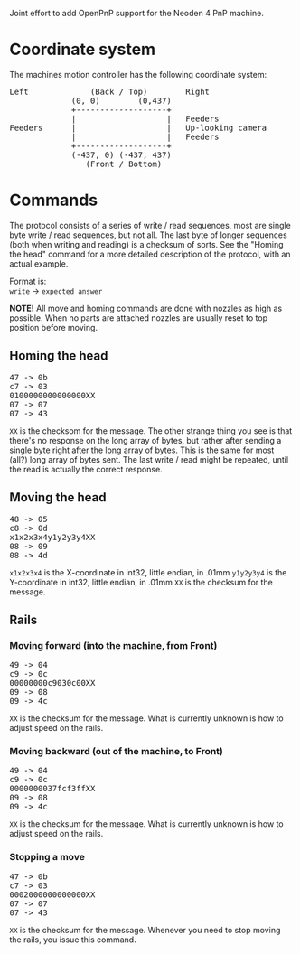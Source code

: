 Joint effort to add OpenPnP support for the Neoden 4 PnP machine.

# Coordinate system

The machines motion controller has the following coordinate system:
<pre>
Left             (Back / Top)        Right
             (0, 0)        (0,437)
             +-------------------+
             |                   |   Feeders
Feeders      |                   |   Up-looking camera
             |                   |   Feeders
             +-------------------+
             (-437, 0) (-437, 437)
                (Front / Bottom)
</pre>


# Commands

The protocol consists of a series of write / read sequences, most are single byte write / read sequences, but not all. The last byte of longer sequences (both when writing and reading) is a checksum of sorts. See the "Homing the head" command for a more detailed description of the protocol, with an actual example.

Format is:<br>
`write` -> `expected answer`

**NOTE!** All move and homing commands are done with nozzles as high as possible. When no parts are attached nozzles are usually reset to top position before moving.

## Homing the head
<pre>
47 -> 0b
c7 -> 03
0100000000000000XX
07 -> 07
07 -> 43
</pre>

`XX` is the checksom for the message.
The other strange thing you see is that there's no response on the long array of bytes, but rather after sending a single byte right after the long array of bytes. This is the same for most (all?) long array of bytes sent.
The last write / read might be repeated, until the read is actually the correct response.

## Moving the head

<pre>
48 -> 05
c8 -> 0d
x1x2x3x4y1y2y3y4XX
08 -> 09
08 -> 4d
</pre>

`x1x2x3x4` is the X-coordinate in int32, little endian, in .01mm
`y1y2y3y4` is the Y-coordinate in int32, little endian, in .01mm
`XX` is the checksum for the message.

## Rails

### Moving forward (into the machine, from Front)
<pre>
49 -> 04
c9 -> 0c
00000000c9030c00XX
09 -> 08
09 -> 4c
</pre>

`XX` is the checksum for the message.
What is currently unknown is how to adjust speed on the rails.


### Moving backward (out of the machine, to Front)
<pre>
49 -> 04 
c9 -> 0c
0000000037fcf3ffXX 
09 -> 08
09 -> 4c
</pre>

`XX` is the checksum for the message.
What is currently unknown is how to adjust speed on the rails.

### Stopping a move
<pre>
47 -> 0b
c7 -> 03
0002000000000000XX
07 -> 07
07 -> 43
</pre>

`XX` is the checksum for the message.
Whenever you need to stop moving the rails, you issue this command.